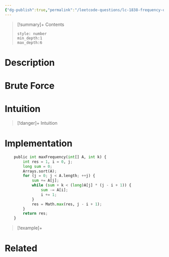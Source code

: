 ```yaml
---
{"dg-publish":true,"permalink":"/leetcode-questions/lc-1838-frequency-of-the-most-frequent-element/","title":"LC 1838. Frequency of the Most Frequent Element","tags":["lc-medium","sliding-window"]}
---
```



>[!summary]+ Contents
>```toc
>style: number
>min_depth:1
>max_depth:6
>```

# Description

# Brute Force
# Intuition

>[!danger]+ Intuition

# Implementation
```python
    public int maxFrequency(int[] A, int k) {
        int res = 1, i = 0, j;
        long sum = 0;
        Arrays.sort(A);
        for (j = 0; j < A.length; ++j) {
            sum += A[j];
            while (sum + k < (long)A[j] * (j - i + 1)) {
                sum -= A[i];
                i += 1;
            }
            res = Math.max(res, j - i + 1);
        }
        return res;
    }
```

>[!example]+ 


# Related

